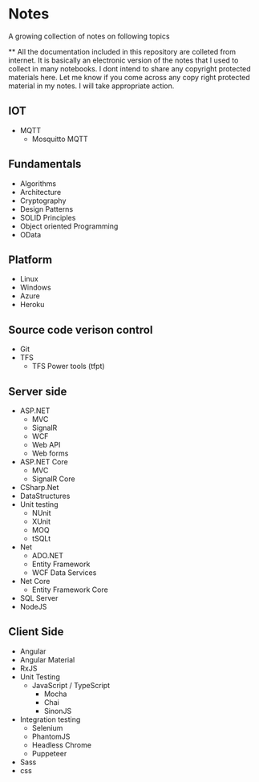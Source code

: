 # Notes
A growing collection of notes on following topics

** All the documentation included in this repository are colleted from internet. It is basically an electronic version of the notes that I used to collect in many notebooks. I dont intend to share any copyright protected materials here. Let me know if you come across any copy right protected material in my notes. I will take appropriate action.

## IOT
* MQTT
    * Mosquitto MQTT
## Fundamentals
* Algorithms 
* Architecture
* Cryptography
* Design Patterns
* SOLID Principles 
* Object oriented Programming
* OData
## Platform
* Linux
* Windows
* Azure 
* Heroku
## Source code verison control
* Git
* TFS
    * TFS Power tools (tfpt)
## Server side
* ASP.NET 
    * MVC
    * SignalR 
    * WCF
    * Web API
    * Web forms
* ASP.NET Core
    * MVC
    * SignalR Core
* CSharp.Net
* DataStructures
* Unit testing
    * NUnit
    * XUnit
    * MOQ
    * tSQLt
* Net
    * ADO.NET
    * Entity Framework
    * WCF Data Services
* Net Core
    * Entity Framework Core
* SQL Server
* NodeJS 
## Client Side
* Angular
* Angular Material
* RxJS
* Unit Testing
    * JavaScript / TypeScript
        * Mocha
        * Chai
        * SinonJS
* Integration testing
    * Selenium 
    * PhantomJS
    * Headless Chrome
    * Puppeteer
* Sass
* css
